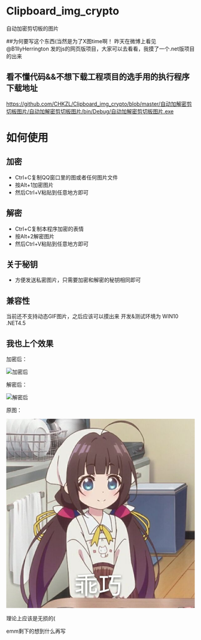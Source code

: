 # Clipboard_img_crypto
自动加密剪切板的图片

##为何要写这个东西(当然是为了X图time啊！
昨天在微博上看见 @B1llyHerrington 发的js的网页版项目，大家可以去看看，我摸了一个.net版项目的出来

## 看不懂代码&&不想下载工程项目的选手用的执行程序下载地址
https://github.com/CHKZL/Clipboard_img_crypto/blob/master/自动加解密剪切板图片/自动加解密剪切板图片/bin/Debug/自动加解密剪切板图片.exe
# 如何使用
## 加密
* Ctrl+C复制QQ窗口里的图或者任何图片文件
* 按Alt+1加密图片
* 然后Ctrl+V粘贴到任意地方即可
## 解密
* Ctrl+C复制本程序加密的表情
* 按Alt+2解密图片
* 然后Ctrl+V粘贴到任意地方即可
## 关于秘钥
* 方便发送私密图片，只需要加密和解密的秘钥相同即可

## 兼容性
当前还不支持动态GIF图片，之后应该可以摸出来
开发&测试环境为 WIN10  .NET4.5

## 我也上个效果
加密后：

![加密后](https://github.com/CHKZL/Clipboard_img_crypto/blob/master/自动加解密剪切板图片/2.jpg)

解密后：

![解密后](https://github.com/CHKZL/Clipboard_img_crypto/blob/master/自动加解密剪切板图片/3.jpg)

原图：

![原图](https://github.com/CHKZL/Clipboard_img_crypto/blob/master/自动加解密剪切板图片/1.jpg)

理论上应该是无损的(


emm剩下的想到什么再写
